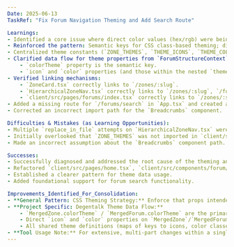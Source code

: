```yaml
---
Date: 2025-06-13
TaskRef: "Fix Forum Navigation Theming and Add Search Route"

Learnings:
- Identified a core issue where direct color values (hex/rgb) were being passed to props (like `colorTheme`) that expected semantic keys for generating CSS class names (e.g., `zone-theme-pit`). This caused styling failures, making links appear broken.
- Reinforced the pattern: Semantic keys for CSS class-based theming; direct color values for inline styles.
- Centralized theme constants (`ZONE_THEMES`, `THEME_ICONS`, `THEME_COLORS_BG`) into `client/src/config/themeConstants.ts` for better maintainability and consistency across components.
- Clarified data flow for theme properties from `ForumStructureContext` (`MergedZone`/`MergedForum`):
    - `colorTheme` property is the semantic key.
    - `icon` and `color` properties (and those within the nested `theme` object) are direct values.
- Verified linking mechanisms:
    - `ZoneCard.tsx` correctly links to `/zones/:slug`.
    - `HierarchicalZoneNav.tsx` correctly links to `/zones/:slug`, `/forums/:slug`, and `/forums`.
    - `client/src/pages/forums/index.tsx` correctly links to `/zones/:slug` and `/forums/:slug`.
- Added a missing route for `/forums/search` in `App.tsx` and created a placeholder `ForumSearchPage` component.
- Corrected an incorrect import path for the `Breadcrumbs` component.

Difficulties & Mistakes (as Learning Opportunities):
- Multiple `replace_in_file` attempts on `HierarchicalZoneNav.tsx` were problematic due to the complexity and interconnectedness of changes, leading to merge conflict markers. Switching to `write_to_file` with the complete, corrected content proved more effective for this specific refactor.
- Initially overlooked that `ZONE_THEMES` was not imported in `client/src/pages/forums/index.tsx` after being centralized.
- Made an incorrect assumption about the `Breadcrumbs` component path.

Successes:
- Successfully diagnosed and addressed the root cause of the theming and perceived navigation issues.
- Refactored `client/src/pages/home.tsx`, `client/src/components/forum/CanonicalZoneGrid.tsx`, `client/src/features/forum/components/HierarchicalZoneNav.tsx`, and `client/src/pages/forums/index.tsx` for consistent theme handling.
- Established a clearer pattern for theme data usage.
- Added foundational support for forum search functionality.

Improvements_Identified_For_Consolidation:
- **General Pattern: CSS Theming Strategy:** Enforce that props intended for CSS class key generation (e.g., `colorTheme="pit"`) receive semantic keys, while props for direct styling (e.g., `accentColor="#FF0000"`) receive actual values to be used in `style` attributes. Avoid mixing these.
- **Project Specific: Degentalk Theme Data Flow:**
    - `MergedZone.colorTheme` / `MergedForum.colorTheme` are the primary semantic keys for `zone-theme-*` and `zone-nav-theme-*` CSS classes.
    - Direct `icon` and `color` properties on `MergedZone`/`MergedForum` (or their nested `theme` objects) should be used for specific overrides or direct rendering (e.g., emoji icons, inline styled colors if necessary).
    - All shared theme definitions (maps of keys to icons, color classes, bg classes) belong in `client/src/config/themeConstants.ts`.
- **Tool Usage Note:** For extensive, multi-part changes within a single file where `replace_in_file` proves difficult or error-prone after a few attempts, consider using `write_to_file` with the full intended content as a more robust alternative.
---
```

